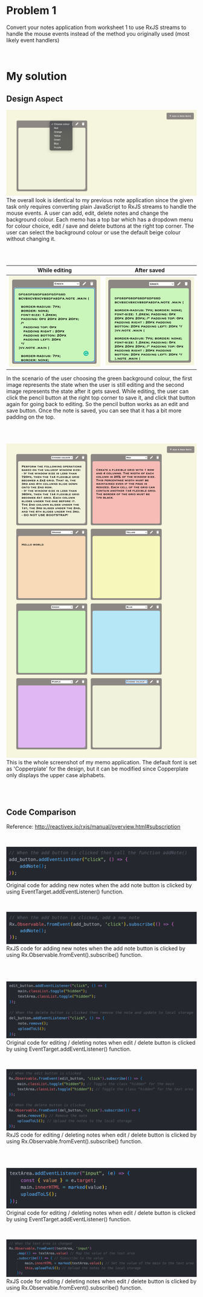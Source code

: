 # Problem 1
Convert your notes application from worksheet 1 to use RxJS streams to handle the
mouse events instead of the method you originally used (most likely event handlers)

</br>

# My solution
## Design Aspect
![Sketch](/images/n1.png)
The overall look is identical to my previous note application since the given task only requires converting plain JavaScript to RxJS streams to handle the mouse events. A user can add, edit, delete notes and change the background colour. Each memo has a top bar which has a dropdown menu for colour choice, edit / save and delete buttons at the right top corner. The user can select the background colour or use the default beige colour without changing it.

</br></br>

While editing            |  After saved
:----------------------:|:-------------------------:
![Sketch](/images/n2.png)|![Sketch](/images/n3.png)

In the scenario of the user choosing the green background colour, the first image represents the state when the user is still editing and the second image represents the state after it gets saved. While editing, the user can click the pencil button at the right top corner to save it, and click that button again for going back to editing. So the pencil button works as an edit and save button. Once the note is saved, you can see that it has a bit more padding on the top.

</br></br>

![Sketch](/images/n4.png)
This is the whole screenshot of my memo application. The default font is set as 'Copperplate' for the design, but it can be modified since Copperplate only displays the upper case alphabets.

</br></br>

## Code Comparison
Reference: http://reactivex.io/rxjs/manual/overview.html#subscription

</br>

![Sketch](/images/c1.png)
Original code for adding new notes when the add note button is clicked by using EventTarget.addEventListener() function.

</br>

![Sketch](/images/c2.png)
RxJS code for adding new notes when the add note button is clicked by using Rx.Observable.fromEvent().subscribe() function.

</br></br>

![Sketch](/images/c3.png)
Original code for editing / deleting notes when edit / delete button is clicked by using EventTarget.addEventListener() function.

</br>

![Sketch](/images/c4.png)
RxJS code for editing / deleting notes when edit / delete button is clicked by using Rx.Observable.fromEvent().subscribe() function.

</br></br>

![Sketch](/images/c5.png)
Original code for editing / deleting notes when edit / delete button is clicked by using EventTarget.addEventListener() function.

</br>

![Sketch](/images/c6.png)
RxJS code for editing / deleting notes when edit / delete button is clicked by using Rx.Observable.fromEvent().subscribe() function.

</br></br>